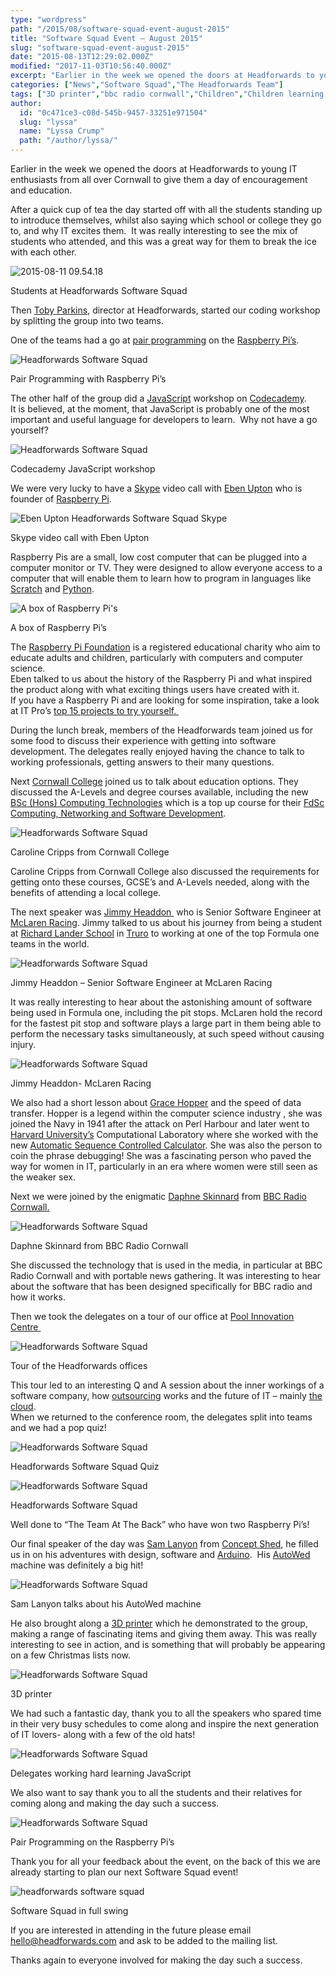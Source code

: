 ```yaml
---
type: "wordpress"
path: "/2015/08/software-squad-event-august-2015"
title: "Software Squad Event – August 2015"
slug: "software-squad-event-august-2015"
date: "2015-08-13T12:29:02.000Z"
modified: "2017-11-03T10:56:40.000Z"
excerpt: "Earlier in the week we opened the doors at Headforwards to young IT enthusiasts from all over Cornwall to give them a day of encouragement and education. After a quick cup of tea the day started off with all the students standing up to introduce themselves, whilst also saying which school or college they go …"
categories: ["News","Software Squad","The Headforwards Team"]
tags: ["3D printer","bbc radio cornwall","Children","Children learning to code","code academy","Code club","Codecademy","Coding","concept shed","Cornwall","cornwall college","daphne skinnard","Eben Upton","education","grace hopper","Headforwards","JavaScript","jimmy headdon","McLaren racing","pair programming","Python","Raspberry Pi","sam lanyon","Scratch","Skype","Software","Software Cornwall","Software Squad","toby parkins"]
author:
  id: "0c471ce3-c08d-545b-9457-33251e971504"
  slug: "lyssa"
  name: "Lyssa Crump"
  path: "/author/lyssa/"
---
```

Earlier in the week we opened the doors at Headforwards to young IT enthusiasts from all over Cornwall to give them a day of encouragement and education.

After a quick cup of tea the day started off with all the students standing up to introduce themselves, whilst also saying which school or college they go to, and why IT excites them.  It was really interesting to see the mix of students who attended, and this was a great way for them to break the ice with each other.


<section class="gallery">


![2015-08-11 09.54.18](/wp-content/uploads/2015/08/2015-08-11-09.54.18.jpg)

</section>



Students at Headforwards Software Squad

Then [Toby Parkins](https://uk.linkedin.com/in/tobyparkins), director at Headforwards, started our coding workshop by splitting the group into two teams.

One of the teams had a go at [pair programming](http://www.headforwards.com/2015/07/what-is-pair-programming/) on the [Raspberry Pi’s](https://www.raspberrypi.org/).


<section class="gallery">


![Headforwards Software Squad](/wp-content/uploads/2015/08/2015-08-11-11.01.13.jpg)

</section>



Pair Programming with Raspberry Pi’s

The other half of the group did a [JavaScript](https://www.javascript.com/) workshop on [Codecademy](https://www.codecademy.com/tracks/javascript).  
It is believed, at the moment, that JavaScript is probably one of the most important and useful language for developers to learn.  Why not have a go yourself?


<section class="gallery">


![Headforwards Software Squad](/wp-content/uploads/2015/08/2015-08-11-10.44.25.jpg)

</section>



Codecademy JavaScript workshop

We were very lucky to have a [Skype](http://www.skype.com/en/) video call with [Eben Upton](https://www.raspberrypi.org/blog/author/eben/) who is founder of [Raspberry Pi](https://www.raspberrypi.org/).


<section class="gallery">


![Eben Upton Headforwards Software Squad Skype](/wp-content/uploads/2015/08/2015-08-11-12.11.41.jpg)

</section>



Skype video call with Eben Upton

Raspberry Pis are a small, low cost computer that can be plugged into a computer monitor or TV. They were designed to allow everyone access to a computer that will enable them to learn how to program in languages like [Scratch](https://scratch.mit.edu/) and [Python](https://www.python.org/).


<section class="gallery">


![A box of Raspberry Pi's](/wp-content/uploads/2015/08/2015-08-11-14.30.42.jpg)

</section>



A box of Raspberry Pi’s

The [Raspberry Pi Foundation](https://www.raspberrypi.org/stories/) is a registered educational charity who aim to educate adults and children, particularly with computers and computer science.  
Eben talked to us about the history of the Raspberry Pi and what inspired the product along with what exciting things users have created with it.  
If you have a Raspberry Pi and are looking for some inspiration, take a look at IT Pro’s [top 15 projects to try yourself. ](http://www.itpro.co.uk/mobile/21862/raspberry-pi-top-15-projects-to-try-yourself)

During the lunch break, members of the Headforwards team joined us for some food to discuss their experience with getting into software development. The delegates really enjoyed having the chance to talk to working professionals, getting answers to their many questions.

Next [Cornwall College](https://www.cornwall.ac.uk/) joined us to talk about education options. They discussed the A-Levels and degree courses available, including the new [BSc (Hons) Computing Technologies](https://www.cornwall.ac.uk/courses/bschons-computing-technologies-top-upsubject-approval) which is a top up course for their [FdSc Computing, Networking and Software Development](https://www.cornwall.ac.uk/courses/bschons-computing-technologies-top-upsubject-approval).


<section class="gallery">


![Headforwards Software Squad ](/wp-content/uploads/2015/08/2015-08-11-13.16.40.jpg)

</section>



Caroline Cripps from Cornwall College

Caroline Cripps from Cornwall College also discussed the requirements for getting onto these courses, GCSE’s and A-Levels needed, along with the benefits of attending a local college.

The next speaker was [Jimmy Headdon ](https://uk.linkedin.com/in/jimmyheaddon) who is Senior Software Engineer at [McLaren Racing](http://www.mclaren.com/). Jimmy talked to us about his journey from being a student at [Richard Lander School](http://www.richardlander.co.uk/) in [Truro](http://www.visittruro.org.uk/) to working at one of the top Formula one teams in the world.


<section class="gallery">


![Headforwards Software Squad ](/wp-content/uploads/2015/08/2015-08-11-13.55.06.jpg)

</section>



Jimmy Headdon – Senior Software Engineer at McLaren Racing

It was really interesting to hear about the astonishing amount of software being used in Formula one, including the pit stops. McLaren hold the record for the fastest pit stop and software plays a large part in them being able to perform the necessary tasks simultaneously, at such speed without causing injury.


<section class="gallery">


![Headforwards Software Squad ](/wp-content/uploads/2015/08/2015-08-11-14.17.35.jpg)

</section>



Jimmy Headdon- McLaren Racing

We also had a short lesson about [Grace Hopper](https://en.wikipedia.org/wiki/Grace_Hopper) and the speed of data transfer. Hopper is a legend within the computer science industry , she was joined the Navy in 1941 after the attack on Perl Harbour and later went to [Harvard University’s](http://www.harvard.edu/) Computational Laboratory where she worked with the new [Automatic Sequence Controlled Calculator](http://www-03.ibm.com/ibm/history/exhibits/markI/markI_intro.html). She was also the person to coin the phrase debugging! She was a fascinating person who paved the way for women in IT, particularly in an era where women were still seen as the weaker sex.

Next we were joined by the enigmatic [Daphne Skinnard](https://twitter.com/daphneskinnard) from [BBC Radio Cornwall.](http://www.bbc.co.uk/radiocornwall)

<section class="gallery">


![Headforwards Software Squad ](/wp-content/uploads/2015/08/2015-08-11-14.43.31.jpg)

</section>



Daphne Skinnard from BBC Radio Cornwall

She discussed the technology that is used in the media, in particular at BBC Radio Cornwall and with portable news gathering. It was interesting to hear about the software that has been designed specifically for BBC radio and how it works.

Then we took the delegates on a tour of our office at [Pool Innovation Centre ](http://www.cornwallinnovation.co.uk/pool-innovation-centre)

<section class="gallery">


![Headforwards Software Squad ](/wp-content/uploads/2015/08/2015-08-11-15.05.15.jpg)

</section>



Tour of the Headforwards offices

This tour led to an interesting Q and A session about the inner workings of a software company, how [outsourcing](http://www.headforwards.com/2015/07/outsourcing-onshore-nearshore-or-offshore-still-unsure/) works and the future of IT – mainly [the cloud](http://www.headforwards.com/2015/07/what-is-the-cloud/).  
When we returned to the conference room, the delegates split into teams and we had a pop quiz!


<section class="gallery">


![Headforwards Software Squad ](/wp-content/uploads/2015/08/2015-08-11-15.53.49.jpg)

</section>



Headforwards Software Squad Quiz


<section class="gallery">


![Headforwards Software Squad ](/wp-content/uploads/2015/08/2015-08-11-15.54.04.jpg)

</section>



Headforwards Software Squad

Well done to “The Team At The Back” who have won two Raspberry Pi’s!

Our final speaker of the day was [Sam Lanyon](https://www.linkedin.com/in/conceptshed) from [Concept Shed](http://www.conceptshed.com/), he filled us in on his adventures with design, software and [Arduino](https://www.arduino.cc/).  His [AutoWed](http://www.conceptshed.com/projects/autowed-wedding-machine/) machine was definitely a big hit!


<section class="gallery">


![Headforwards Software Squad ](/wp-content/uploads/2015/08/2015-08-11-16.13.12.jpg)

</section>



Sam Lanyon talks about his AutoWed machine

He also brought along a [3D printer](https://en.wikipedia.org/wiki/3D_printing) which he demonstrated to the group, making a range of fascinating items and giving them away. This was really interesting to see in action, and is something that will probably be appearing on a few Christmas lists now.


<section class="gallery">


![Headforwards Software Squad ](/wp-content/uploads/2015/08/2015-08-11-16.17.14.jpg)

</section>



3D printer

We had such a fantastic day, thank you to all the speakers who spared time in their very busy schedules to come along and inspire the next generation of IT lovers- along with a few of the old hats!


<section class="gallery">


![Headforwards Software Squad ](/wp-content/uploads/2015/08/2015-08-11-11.28.31.jpg)

</section>



Delegates working hard learning JavaScript

We also want to say thank you to all the students and their relatives for coming along and making the day such a success.


<section class="gallery">


![Headforwards Software Squad](/wp-content/uploads/2015/08/2015-08-11-10.58.47.jpg)

</section>



Pair Programming on the Raspberry Pi’s

Thank you for all your feedback about the event, on the back of this we are already starting to plan our next Software Squad event!


<section class="gallery">


![headforwards software squad](/wp-content/uploads/2015/08/2015-08-11-10.45.00.jpg)

</section>



Software Squad in full swing

If you are interested in attending in the future please email hello@headforwards.com and ask to be added to the mailing list.

Thanks again to everyone involved for making the day such a success.
